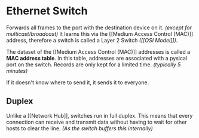 # Ethernet Switch
Forwards all frames to the port with the destination device on it. *(except for multicast/broadcast)* It learns this via the [[Medium Access Control (MAC)]] address, therefore a switch is called a Layer 2 Switch *([[OSI Model]])*.

The dataset of the [[Medium Access Control (MAC)]] addresses is called a **MAC address table**. In this table, addresses are associated with a pysical port on the switch. Records are only kept for a limited time. *(typically 5 minutes)*

If it doesn't know where to send it, it sends it to everyone.

## Duplex
Unlike a  [[Network Hub]], switches run in full duplex. This means that every connection can receive and transmit data without having to wait for other hosts to clear the line. *(As the switch buffers this internally)*